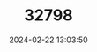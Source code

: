 ---
title: "32798"
category: "Pseudotaxus chienii"
draft: false
date: 2024-02-22 13:03:50
languages:
  Chinese: ["Bai dou shan"]
  English: ["Whiteberry Yew"]
---